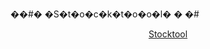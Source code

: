 ��#� �S�t�o�c�k�t�o�o�l�
�
�# <p align="center">[Stocktool](https://github.com/rrobciorr/Stocktool/)</p>
